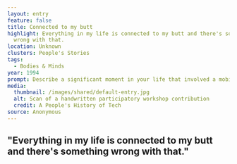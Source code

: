 ```yaml
---
layout: entry
feature: false
title: Connected to my butt
highlight: Everything in my life is connected to my butt and there's something
  wrong with that.
location: Unknown
clusters: People's Stories
tags:
  - Bodies & Minds
year: 1994
prompt: Describe a significant moment in your life that involved a mobile phone.
media:
  thumbnail: /images/shared/default-entry.jpg
  alt: Scan of a handwritten participatory workshop contribution
  credit: A People's History of Tech
source: Anonymous
---
```

## "Everything in my life is connected to my butt and there's something wrong with that."
